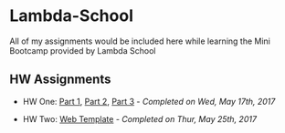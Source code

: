 # Lambda-School
All of my assignments would be included here while learning the Mini Bootcamp provided by Lambda School

## HW Assignments

* HW One: [Part 1](https://codepen.io/RaeCapri/full/QvVMzx), [Part 2](https://codepen.io/RaeCapri/full/QvVqxR), [Part 3](https://codepen.io/RaeCapri/full/jmvaXy) - *Completed on Wed, May 17th, 2017*

* HW Two: [Web Template](https://codepen.io/RaeCapri/full/mmQBJE/) - *Completed on Thur, May 25th, 2017*